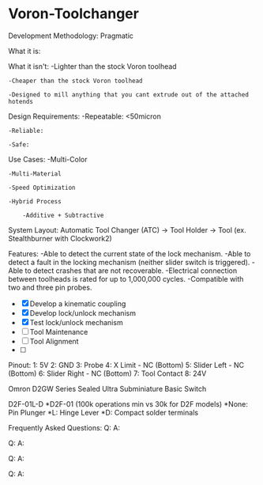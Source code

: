 # Voron-Toolchanger

Development Methodology:
Pragmatic
 
What it is:


What it isn't:
	-Lighter than the stock Voron toolhead
	
	-Cheaper than the stock Voron toolhead
	
	-Designed to mill anything that you cant extrude out of the attached hotends
	

Design Requirements:
	-Repeatable: <50micron
	
	-Reliable:
	
	-Safe: 

Use Cases:
	-Multi-Color
	
	-Multi-Material
	
	-Speed Optimization 
	
	-Hybrid Process 
	
		-Additive + Subtractive


System Layout:
Automatic Tool Changer (ATC)
->
Tool Holder 
-> 
Tool (ex. Stealthburner with Clockwork2)


Features:
	-Able to detect the current state of the lock mechanism. 
	-Able to detect a fault in the locking mechanism (neither slider switch is triggered).
	-Able to detect crashes that are not recoverable.
	-Electrical connection between toolheads is rated for up to 1,000,000 cycles. 
	-Compatible with two and three pin probes.

- [X] Develop a kinematic coupling
- [X] Develop lock/unlock mechanism 
- [X] Test lock/unlock mechanism
- [ ] Tool Maintenance
- [ ] Tool Alignment 
- [ ] 




Pinout: 
1: 5V
2: GND
3: Probe
4: X Limit - NC (Bottom)
5: Slider Left - NC (Bottom)
6: Slider Right - NC (Bottom)
7: Tool Contact 
8: 24V



Omron D2GW Series Sealed Ultra Subminiature Basic Switch

D2F-01L-D
*D2F-01 (100k operations min vs 30k for D2F models)
*None: Pin Plunger
*L: Hinge Lever
*D: Compact solder terminals

Frequently Asked Questions:
Q:
A:

Q:
A:

Q:
A:

Q:
A:
